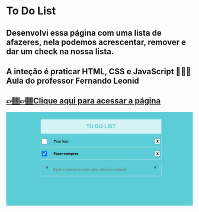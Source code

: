 # To Do List

## Desenvolvi essa página com uma lista de afazeres, nela podemos acrescentar, remover e dar um check na nossa lista.
## A inteção é praticar HTML, CSS e JavaScript 👩🏽‍💻  Aula do professor Fernando Leonid

## [👉🏽👉🏽Clique aqui para acessar a página](https://letsle.github.io/ToDoList/)

![preview](./img/photo%20page.JPG)


